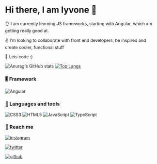 # Hi there, I am Iyvone 	:wave:
:ok_hand: I am currently learning JS frameworks, starting with Angular, which am getting really good at.

:v: I'm looking to collaborate with front end developers, be inspired and create cooler, functional stuff

:anger: Lets code :)

![Anurag's GitHub stats](https://github-readme-stats.vercel.app/api?username=Iyvone-Wesonga&show_icons=true&theme=radical)
[![Top Langs](https://github-readme-stats.vercel.app/api/top-langs/?username=Iyvone-Wesonga&layout=compact)](https://github.com/anuraghazra/github-readme-stats)

###  :level_slider:  Framework
![Angular](https://img.shields.io/badge/angular-%23DD0031.svg?style=for-the-badge&logo=angular&logoColor=white)
### 	:toolbox:  Languages and tools
![CSS3](https://img.shields.io/badge/css3-%231572B6.svg?style=for-the-badge&logo=css3&logoColor=white)
![HTML5](https://img.shields.io/badge/html5-%23E34F26.svg?style=for-the-badge&logo=html5&logoColor=white)
![JavaScript](https://img.shields.io/badge/javascript-%23323330.svg?style=for-the-badge&logo=javascript&logoColor=%23F7DF1E)
![TypeScript](https://img.shields.io/badge/typescript-%23007ACC.svg?style=for-the-badge&logo=typescript&logoColor=white)
 
 ### :speech_balloon: Reach me 

[![instagram](https://github.com/shikhar1020jais1/Git-Social/blob/master/Icons/Instagram.png (Instagram))][2]

[![twitter](https://github.com/shikhar1020jais1/Git-Social/blob/master/Icons/Twitter.png (Twitter))][3]

[![github](https://github.com/shikhar1020jais1/Git-Social/blob/master/Icons/Github.png (Github))][5]


[2]: https://www.instagram.com/_wesongamatuka
[3]: https://www.twitter.com/_wesonga
[5]: https://www.github.com/Iyvone-Wesonga
